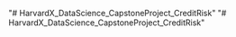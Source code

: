 "# HarvardX_DataScience_CapstoneProject_CreditRisk" 
"# HarvardX_DataScience_CapstoneProject_CreditRisk" 
